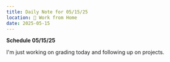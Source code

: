 ```yaml
---
title: Daily Note for 05/15/25
location: 🏡 Work from Home
date: 2025-05-15
---
```

**Schedule 05/15/25**

I'm just working on grading today and following up on projects.